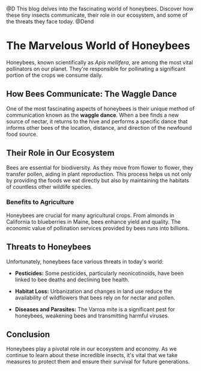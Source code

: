 
@D
This blog delves into the fascinating world of honeybees. Discover how these tiny insects communicate, their role in our ecosystem, and some of the threats they face today.
@Dend

# The Marvelous World of Honeybees

Honeybees, known scientifically as _Apis mellifera_, are among the most vital pollinators on our planet. They're responsible for pollinating a significant portion of the crops we consume daily.

## How Bees Communicate: The Waggle Dance

One of the most fascinating aspects of honeybees is their unique method of communication known as the **waggle dance**. When a bee finds a new source of nectar, it returns to the hive and performs a specific dance that informs other bees of the location, distance, and direction of the newfound food source.

## Their Role in Our Ecosystem

Bees are essential for biodiversity. As they move from flower to flower, they transfer pollen, aiding in plant reproduction. This process helps us not only by providing the foods we eat directly but also by maintaining the habitats of countless other wildlife species.

### Benefits to Agriculture

Honeybees are crucial for many agricultural crops. From almonds in California to blueberries in Maine, bees enhance yield and quality. The economic value of pollination services provided by bees runs into billions.

## Threats to Honeybees

Unfortunately, honeybees face various threats in today's world:

- **Pesticides:** Some pesticides, particularly neonicotinoids, have been linked to bee deaths and declining bee health.
  
- **Habitat Loss:** Urbanization and changes in land use reduce the availability of wildflowers that bees rely on for nectar and pollen.
  
- **Diseases and Parasites:** The Varroa mite is a significant pest for honeybees, weakening bees and transmitting harmful viruses.

## Conclusion

Honeybees play a pivotal role in our ecosystem and economy. As we continue to learn about these incredible insects, it's vital that we take measures to protect them and ensure their survival for future generations.

